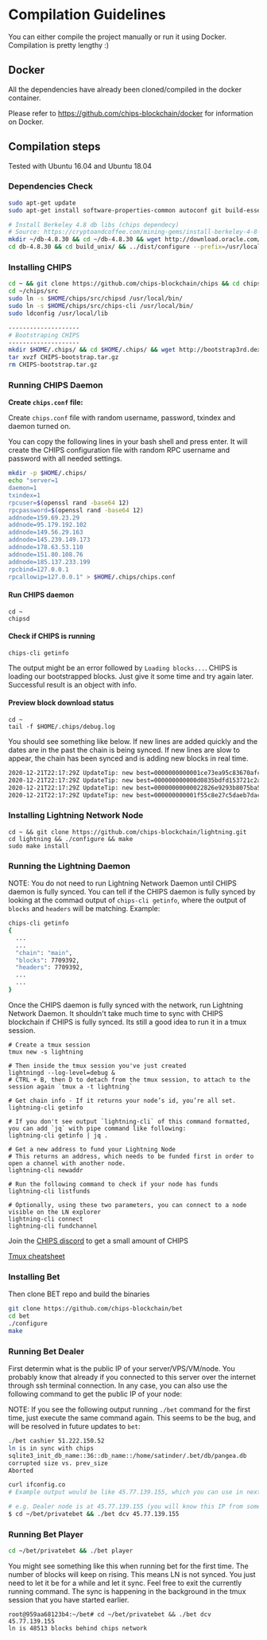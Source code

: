 # Compilation Guidelines

You can either compile the project manually or run it using Docker. Compilation is pretty lengthy :) 

## Docker

All the dependencies have already been cloned/compiled in the docker container. 

Please refer to https://github.com/chips-blockchain/docker for information on Docker.

## Compilation steps

Tested with Ubuntu 16.04 and Ubuntu 18.04

### Dependencies Check 

```bash
sudo apt-get update
sudo apt-get install software-properties-common autoconf git build-essential libtool libprotobuf-c-dev libgmp-dev libsqlite3-dev python python3 python3-mako zip libevent-dev pkg-config libssl-dev libcurl4-gnutls-dev make libboost-all-dev automake jq wget ninja-build libsqlite3-dev libgmp3-dev valgrind libcli-dev libsecp256k1-dev libsodium-dev libbase58-dev nano tmux

# Install Berkeley 4.8 db libs (chips dependecy)
# Source: https://cryptoandcoffee.com/mining-gems/install-berkeley-4-8-db-libs-on-ubuntu-16-04/
mkdir ~/db-4.8.30 && cd ~/db-4.8.30 && wget http://download.oracle.com/berkeley-db/db-4.8.30.zip && unzip db-4.8.30.zip
cd db-4.8.30 && cd build_unix/ && ../dist/configure --prefix=/usr/local --enable-cxx && make && sudo make install
```

### Installing CHIPS

```bash
cd ~ && git clone https://github.com/chips-blockchain/chips && cd chips && ./build.sh
cd ~/chips/src
sudo ln -s $HOME/chips/src/chipsd /usr/local/bin/
sudo ln -s $HOME/chips/src/chips-cli /usr/local/bin/
sudo ldconfig /usr/local/lib

--------------------
# Bootstraping CHIPS
--------------------
mkdir $HOME/.chips/ && cd $HOME/.chips/ && wget http://bootstrap3rd.dexstats.info/CHIPS-bootstrap.tar.gz
tar xvzf CHIPS-bootstrap.tar.gz
rm CHIPS-bootstrap.tar.gz
```

### Running CHIPS Daemon

**Create `chips.conf` file:**

Create `chips.conf` file with random username, password, txindex and daemon turned on.

You can copy the following lines in your bash shell and press enter. It will create the CHIPS configuration file with random RPC username and password with all needed settings.

```bash
mkdir -p $HOME/.chips/
echo "server=1
daemon=1
txindex=1
rpcuser=$(openssl rand -base64 12)
rpcpassword=$(openssl rand -base64 12)
addnode=159.69.23.29
addnode=95.179.192.102
addnode=149.56.29.163
addnode=145.239.149.173
addnode=178.63.53.110
addnode=151.80.108.76
addnode=185.137.233.199
rpcbind=127.0.0.1
rpcallowip=127.0.0.1" > $HOME/.chips/chips.conf
```

#### Run CHIPS daemon
```shell
cd ~
chipsd
```

#### Check if CHIPS is running
```shell
chips-cli getinfo
```

The output might be an error followed by `Loading blocks...`. CHIPS is loading our bootstrapped blocks. Just give it some time and try again later. Successful result is an object with info.

#### Preview block download status
```
cd ~
tail -f $HOME/.chips/debug.log
```

You should see something like below. If new lines are added quickly and the dates are in the past the chain is being synced. If new lines are slow to appear, the chain has been synced and is adding new blocks in real time.

```bash
2020-12-21T22:17:29Z UpdateTip: new best=0000000000001ce73ea95c83670afc1c10f20f1a8034aff91070b9e61916c647 height=6741707 version=0x20000000 log2_work=75.981897 tx=6966436 date='2020-08-16T10:30:21Z' progress=1.000000 cache=0.4MiB(2698txo)
2020-12-21T22:17:29Z UpdateTip: new best=000000000000d0835bdfd153721c2a169966d5a3fc6ed4e244c41420c7d50b6f height=6741708 version=0x20000000 log2_work=75.981897 tx=6966437 date='2020-08-16T10:32:15Z' progress=1.000000 cache=0.4MiB(2699txo)
2020-12-21T22:17:29Z UpdateTip: new best=00000000000022826e9293b8075ba5a207f71d33abe14ff9abeae7005abe92d4 height=6741709 version=0x20000000 log2_work=75.981897 tx=6966438 date='2020-08-16T10:33:53Z' progress=1.000000 cache=0.4MiB(2700txo)
2020-12-21T22:17:29Z UpdateTip: new best=000000000001f55c8e27c5daeb7dac9c5f863af5d465090e5173f51a0556e9ef height=6741710 version=0x20000000 log2_work=75.981897 tx=6966439 date='2020-08-16T10:34:54Z' progress=1.000000 cache=0.4MiB(2701txo)
```

### Installing Lightning Network Node

```
cd ~ && git clone https://github.com/chips-blockchain/lightning.git
cd lightning && ./configure && make
sudo make install
```

### Running the Lightning Daemon

NOTE: You do not need to run Lightning Network Daemon until CHIPS daemon is fully synced. You can tell if the CHIPS daemon is fully synced by looking at the commad output of `chips-cli getinfo`, where the output of `blocks` and `headers` will be matching. Example:

```bash
chips-cli getinfo
{
  ...
  ...
  "chain": "main",
  "blocks": 7709392,
  "headers": 7709392,
  ...
  ...
} 
```

Once the CHIPS daemon is fully synced with the network, run Lightning Network Daemon. It shouldn't take much time to sync with CHIPS blockchain if CHIPS is fully synced. Its still a good idea to run it in a tmux session.

```
# Create a tmux session
tmux new -s lightning

# Then inside the tmux session you've just created
lightningd --log-level=debug &
# CTRL + B, then D to detach from the tmux session, to attach to the session again `tmux a -t lightning`

# Get chain info - If it returns your node’s id, you’re all set.
lightning-cli getinfo

# If you don't see output `lightning-cli` of this command formatted, you can add `jq` with pipe command like following:
lightning-cli getinfo | jq .

# Get a new address to fund your Lightning Node
# This returns an address, which needs to be funded first in order to open a channel with another node.
lightning-cli newaddr

# Run the following command to check if your node has funds
lightning-cli listfunds

# Optionally, using these two parameters, you can connect to a node visible on the LN explorer
lightning-cli connect
lightning-cli fundchannel
```

Join the [CHIPS discord](https://discord.gg/bcSpzWb) to get a small amount of CHIPS

[Tmux cheatsheet](https://tmuxcheatsheet.com/)

### Installing Bet

Then clone BET repo and build the binaries

```bash
git clone https://github.com/chips-blockchain/bet
cd bet
./configure
make
```

### Running Bet Dealer

First determin what is the public IP of your server/VPS/VM/node. You probably know that already if you connected to this server over the internet through ssh terminal connection. In any case, you can also use the following command to get the public IP of your node:

NOTE: If you see the following output running `./bet` command for the first time, just execute the same command again. This seems to be the bug, and will be resolved in future updates to `bet`:

```bash
./bet cashier 51.222.150.52
ln is in sync with chips
sqlite3_init_db_name::36::db_name::/home/satinder/.bet/db/pangea.db
corrupted size vs. prev_size
Aborted
```

```bash
curl ifconfig.co
# Example output would be like 45.77.139.155, which you can use in next commands.
```

```bash
# e.g. Dealer node is at 45.77.139.155 (you will know this IP from someone who will be running a dealer node OR you can run the dealer node yourself)
$ cd ~/bet/privatebet && ./bet dcv 45.77.139.155
```

### Running Bet Player
```bash
cd ~/bet/privatebet && ./bet player
```

You might see something like this when running bet for the first time. The number of blocks will keep on rising. This means LN is not synced. You just need to let it be for a while and let it sync. Feel free to exit the currently running command. The sync is happening in the background in the tmux session that you have started earlier.
```
root@959aa68123b4:~/bet# cd ~/bet/privatebet && ./bet dcv 45.77.139.155
ln is 48513 blocks behind chips network
```
